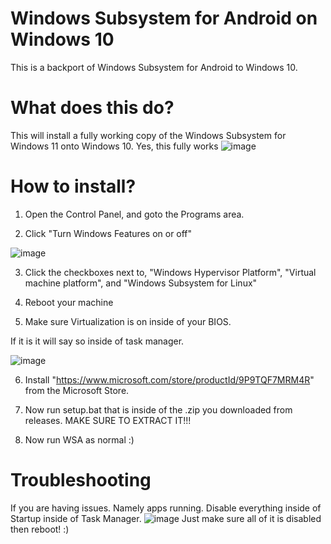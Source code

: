 # Windows Subsystem for Android on Windows 10
This is a backport of Windows Subsystem for Android to Windows 10. 

# What does this do?
This will install a fully working copy of the Windows Subsystem for Windows 11 onto Windows 10. Yes, this fully works
![image](https://user-images.githubusercontent.com/67085206/224578016-82faeb33-d042-4cd7-8033-ef8e6c87f70c.png)


# How to install?
1. Open the Control Panel, and goto the Programs area.

2. Click "Turn Windows Features on or off" 

![image](https://user-images.githubusercontent.com/67085206/224494897-5e343c93-357f-48d0-b166-02cd80db7e9b.png)

3. Click the checkboxes next to, "Windows Hypervisor Platform", "Virtual machine platform", and "Windows Subsystem for Linux"

4. Reboot your machine

5. Make sure Virtualization is on inside of your BIOS.

If it is it will say so inside of task manager.

![image](https://user-images.githubusercontent.com/67085206/224495031-0de71260-8ba5-4e9f-a22f-98e470a8d90f.png)

6. Install "https://www.microsoft.com/store/productId/9P9TQF7MRM4R" from the Microsoft Store. 

7. Now run setup.bat that is inside of the .zip you downloaded from releases. MAKE SURE TO EXTRACT IT!!!

8. Now run WSA as normal :)

# Troubleshooting 
If you are having issues. Namely apps running. Disable everything inside of Startup inside of Task Manager.
![image](https://user-images.githubusercontent.com/67085206/224495175-ab19de78-a424-4fbb-885c-37105ac4d9de.png)
Just make sure all of it is disabled then reboot! :)
